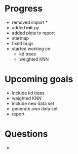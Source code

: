 # Progress
- removed import *
- added __init__.py
- added plots to report
- starmap
- fixed bugs
- started working on
    - kd trees
    - weighted KNN

# Upcoming goals
- include kd trees
- weighted KNN
- include new data set
- generate own data set
- report

# Questions
- 